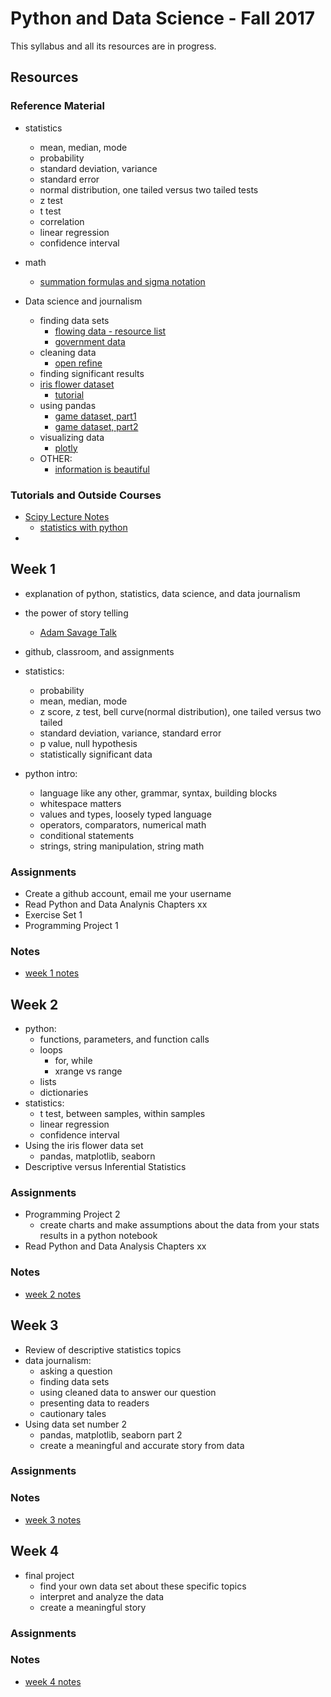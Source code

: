 # Python and Data Science - Fall 2017
This syllabus and all its resources are in progress.

## Resources
### Reference Material
- statistics
    - mean, median, mode
    - probability
    - standard deviation, variance
    - standard error
    - normal distribution, one tailed versus two tailed tests
    - z test
    - t test
    - correlation
    - linear regression
    - confidence interval
- math
    - [summation formulas and sigma notation]("https://www.youtube.com/watch?v=oSgTjkr8o8A")

- Data science and journalism
    - finding data sets
        - [flowing data - resource list]("http://flowingdata.com/2009/10/01/30-resources-to-find-the-data-you-need/")
        - [government data](https://www.data.gov/)
    - cleaning data
        - [open refine]()
    - finding significant results
    - [iris flower dataset]()
        - [tutorial]()
    - using pandas
        - [game dataset, part1]()
        - [game dataset, part2]()
    - visualizing data
        - [plotly]()
    - OTHER:
        - [information is beautiful]("http://www.informationisbeautiful.net/")

### Tutorials and Outside Courses
- [Scipy Lecture Notes]("http://www.scipy-lectures.org/index.html")
    - [statistics with python]("http://www.scipy-lectures.org/packages/statistics/index.html")
-

## Week 1
- explanation of python, statistics, data science, and data journalism
- the power of story telling
    - [Adam Savage Talk]()
- github, classroom, and assignments
- statistics:
    - probability
    - mean, median, mode
    - z score, z test, bell curve(normal distribution), one tailed versus two tailed
    - standard deviation, variance, standard error
    - p value, null hypothesis
    - statistically significant data

- python intro:
    - language like any other, grammar, syntax, building blocks
    - whitespace matters
    - values and types, loosely typed language
    - operators, comparators, numerical math
    - conditional statements
    - strings, string manipulation, string math

### Assignments
- Create a github account, email me your username
- Read Python and Data Analynis Chapters xx
- Exercise Set 1
- Programming Project 1

### Notes
- [week 1 notes]()

## Week 2
- python:
    - functions, parameters, and function calls
    - loops
        - for, while
        - xrange vs range
    - lists
    - dictionaries
- statistics:
    - t test, between samples, within samples
    - linear regression
    - confidence interval
- Using the iris flower data set
    - pandas, matplotlib, seaborn
- Descriptive versus Inferential Statistics
### Assignments
- Programming Project 2
    - create charts and make assumptions about the data from your stats results in a python notebook
- Read Python and Data Analysis Chapters xx

### Notes
- [week 2 notes]()

## Week 3
- Review of descriptive statistics topics
- data journalism:
    - asking a question
    - finding data sets
    - using cleaned data to answer our question
    - presenting data to readers
    - cautionary tales
- Using data set number 2
    - pandas, matplotlib, seaborn part 2
    - create a meaningful and accurate story from data

### Assignments


### Notes
- [week 3 notes]()

## Week 4
- final project
    - find your own data set about these specific topics
    - interpret and analyze the data
    - create a meaningful story
### Assignments

### Notes
- [week 4 notes]()
